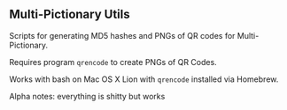 Multi-Pictionary Utils
----------------------

Scripts for generating MD5 hashes and PNGs of QR codes for Multi-Pictionary.

Requires program `qrencode` to create PNGs of QR Codes.

Works with bash on Mac OS X Lion with `qrencode` installed via Homebrew.

Alpha notes: everything is shitty but works



